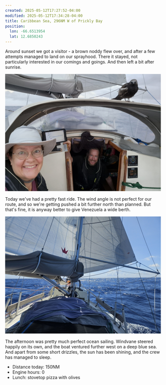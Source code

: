 ```yaml
---
created: 2025-05-12T17:27:52-04:00
modified: 2025-05-12T17:34:28-04:00
title: Caribbean Sea, 296NM W of Prickly Bay
position:
  lon: -66.6513954
  lat: 12.6850243
---
```


Around sunset we got a visitor - a brown noddy flew over, and after a few attempts managed to land on our sprayhood. There it stayed, not particularly interested in our comings and goings. And then left a bit after sunrise.

![Image](../2025/d9c4e8ad12fd4c93ceb3e3a915ec18b9.jpg) 

Today we've had a pretty fast ride. The wind angle is not perfect for our route, and so we're getting pushed a bit further north than planned. But that's fine, it is anyway better to give Venezuela a wide berth.

![Image](../2025/b76dcacc6ac77dc5e7c88e2cc150e4bd.jpg) 

The afternoon was pretty much perfect ocean sailing. Windvane steered happily on its own, and the boat ventured further west on a deep blue sea. And apart from some short drizzles, the sun has been shining, and the crew has managed to sleep.

* Distance today: 150NM
* Engine hours: 0
* Lunch: stovetop pizza with olives
